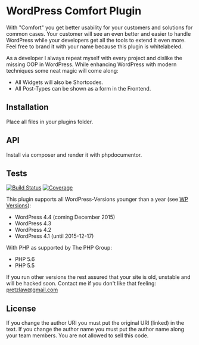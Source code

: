 # WordPress Comfort Plugin

With "Comfort" you get better usability for your customers
and solutions for common cases.
Your customer will see an even better and easier to handle WordPress
while your developers get all the tools to extend it even more.
Feel free to brand it with your name
because this plugin is whitelabeled.

As a developer I always repeat myself with every project
and dislike the missing OOP in WordPress.
While enhancing WordPress with modern techniques
some neat magic will come along:

- All Widgets will also be Shortcodes.
- All Post-Types can be shown as a form in the Frontend.

## Installation

Place all files in your plugins folder.

## API

Install via composer and render it with phpdocumentor.

## Tests

[![Build Status](https://travis-ci.org/sourcerer-mike/wp-comfort.svg?branch=master)](https://travis-ci.org/sourcerer-mike/wp-comfort)
[![Coverage](http://codecov.io/github/sourcerer-mike/wp-comfort/coverage.svg?branch=master)](http://codecov.io/github/sourcerer-mike/wp-comfort?branch=develop)


This plugin supports all WordPress-Versions younger than a year
(see [WP Versions](https://codex.wordpress.org/WordPress_Versions)):

- WordPress 4.4 (coming December 2015)
- WordPress 4.3
- WordPress 4.2
- WordPress 4.1 (until 2015-12-17)

With PHP as supported by The PHP Group:

- PHP 5.6
- PHP 5.5

If you run other versions the rest assured that your site is old,
unstable
and will be hacked soon.
Contact me if you don't like that feeling: pretzlaw@gmail.com



## License

If you change the author URI you must put the original URI (linked) in the text.
If you change the author name you must put the author name along your team members.
You are not allowed to sell this code.